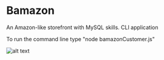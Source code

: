 # Bamazon
An Amazon-like storefront with MySQL skills. CLI application

To run the command line type "node bamazonCustomer.js"

![alt text](https://raw.githubusercontent.com/username/projectname/branch/path/to/img.png)